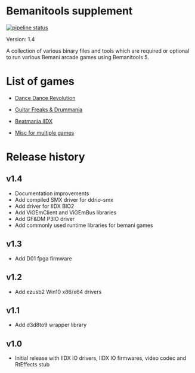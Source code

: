 # Bemanitools supplement
[![pipeline status](https://dev.s-ul.eu/djhackers/bemanitools-supplement/badges/master/pipeline.svg)](https://dev.s-ul.eu/djhackers/bemanitools-supplement/commits/master)

Version: 1.4

A collection of various binary files and tools which are required or optional
to run various Bemani arcade games using Bemanitools 5.

# List of games
* [Dance Dance Revolution](ddr/README.md)
* [Guitar Freaks & Drummania](gfdm/README.md)
* [Beatmania IIDX](iidx/README.md)

* [Misc for multiple games](misc/README.md)

# Release history
## v1.4
* Documentation improvements
* Add compiled SMX driver for ddrio-smx
* Add driver for IIDX BIO2
* Add ViGEmClient and ViGEmBus libraries
* Add GF&DM P3IO driver
* Add commonly used runtime libraries for bemani games

## v1.3
* Add D01 fpga firmware

## v1.2
* Add ezusb2 Win10 x86/x64 drivers

## v1.1
* Add d3d8to9 wrapper library

## v1.0
* Initial release with IIDX IO drivers, IIDX IO firmwares, video codec and 
RtEffects stub
